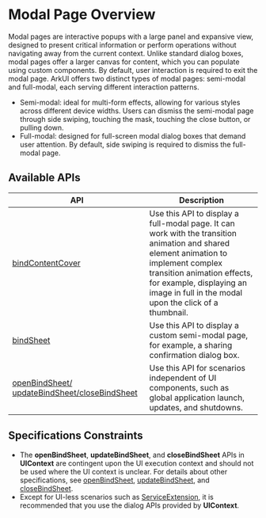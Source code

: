 # Modal Page Overview

Modal pages are interactive popups with a large panel and expansive view, designed to present critical information or perform operations without navigating away from the current context. Unlike standard dialog boxes, modal pages offer a larger canvas for content, which you can populate using custom components. By default, user interaction is required to exit the modal page. ArkUI offers two distinct types of modal pages: semi-modal and full-modal, each serving different interaction patterns.

* Semi-modal: ideal for multi-form effects, allowing for various styles across different device widths. Users can dismiss the semi-modal page through side swiping, touching the mask, touching the close button, or pulling down.
* Full-modal: designed for full-screen modal dialog boxes that demand user attention. By default, side swiping is required to dismiss the full-modal page.

## Available APIs

| API|Description |
| ----------| ----------------------------------- |
| [bindContentCover](arkts-contentcover-page.md) | Use this API to display a full-modal page. It can work with the transition animation and shared element animation to implement complex transition animation effects, for example, displaying an image in full in the modal upon the click of a thumbnail.|
| [bindSheet](arkts-sheet-page.md)  | Use this API to display a custom semi-modal page, for example, a sharing confirmation dialog box.|
| [openBindSheet/ updateBindSheet/closeBindSheet](../reference/apis-arkui/arkts-apis-uicontext-uicontext.md#openbindsheet12) | Use this API for scenarios independent of UI components, such as global application launch, updates, and shutdowns.|

## Specifications Constraints

* The **openBindSheet**, **updateBindSheet**, and **closeBindSheet** APIs in **UIContext** are contingent upon the UI execution context and should not be used where the UI context is unclear. For details about other specifications, see [openBindSheet](../reference/apis-arkui/arkts-apis-uicontext-uicontext.md#openbindsheet12), [updateBindSheet](../reference/apis-arkui/arkts-apis-uicontext-uicontext.md#updatebindsheet12), and [closeBindSheet](../reference/apis-arkui/arkts-apis-uicontext-uicontext.md#closebindsheet12).
* Except for UI-less scenarios<!--Del--> such as [ServiceExtension](../../application-dev/application-models/serviceextensionability.md)<!--DelEnd-->, it is recommended that you use the dialog APIs provided by **UIContext**.
